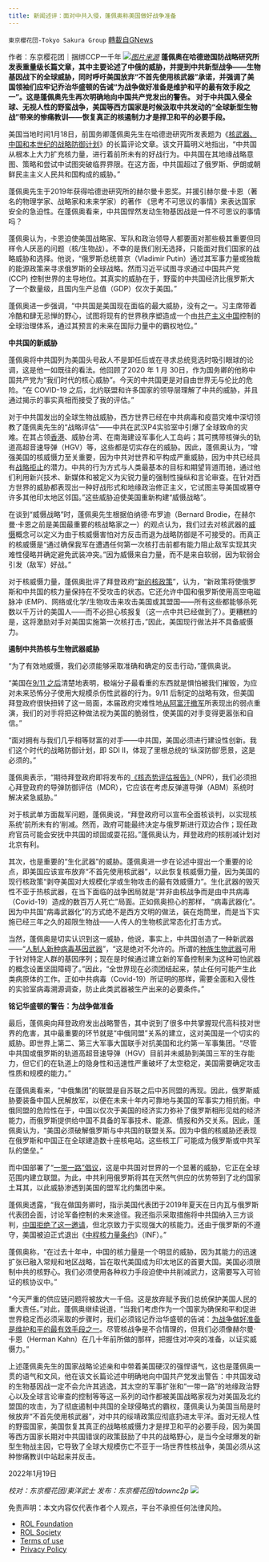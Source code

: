 ```yaml
---
title: 新闻述评：面对中共入侵，蓬佩奥称美国做好战争准备
---
```

`東京櫻花団-Tokyo Sakura Group` [轉載自GNews](https://gnews.org/zh-hans/1881966/)

作者：东京樱花团｜捆绑CCP一千年
![](https://assets.gnews.org/wp-content/uploads/2022/01/pasted-image-0-24.png)[*图片来源*](https://nationalinterest.org/sites/default/files/styles/desktop__1260_/public/main_images/7414115528_a6e0d29fe5_k%20%281%29_0.jpg?itok=mWCrYiq8)
**蓬佩奥在哈德逊国防战略研究所发表重量级长篇文章，其中主要论述了中俄的威胁，并提到中共新型战争——生物基因战下的全球威胁，同时呼吁美国放弃“不首先使用核武器”承诺，并强调了美国领袖们应牢记乔治华盛顿的告诫“为战争做好准备是维护和平的最有效手段之一”。这是蓬佩奥先生再次明确地向中国共产党发出的警告。 对于中共国入侵全球、无视人性的野蛮战争，美国等西方国家是时候汲取中共发动的“全球新型生物战”带来的惨痛教训——恢复真正的核遏制力才是捍卫和平的必要手段。**

美国当地时间1月18日，前国务卿蓬佩奥先生在哈德逊研究所发表题为《[核武器、中国和本世纪的战略防御计划](https://nationalinterest.org/feature/nuclear-weapons-china-and-strategic-defense-initiative-century-199549)》的长篇评论文章。该文开篇明义地指出，“中共国从根本上大力扩充核力量，进行着前所未有的好战行为。中共国在其地缘战略意图、策略和尝试中试图突破临界界限。在这方面，中共国超过了俄罗斯、伊朗或朝鲜民主主义人民共和国构成的威胁。”

蓬佩奥先生于2019年获得哈德逊研究所的赫尔曼卡恩奖。并援引赫尔曼·卡恩（著名的物理学家、战略家和未来学家）的著作 《思考不可思议的事情》来表达国家安全的急迫性。在蓬佩奥看来，中共国悍然发动生物基因战是一件不可思议的事情吗？

蓬佩奥认为，卡恩迫使美国战略家、军队和政治领导人都要面对那些极其重要但同样令人厌恶的问题（核/生物战）。不幸的是我们别无选择，只能面对我们国家的战略威胁和选择。他说，“俄罗斯总统普京（Vladimir Putin）通过其军事力量或独裁的能源政策来寻求俄罗斯的全球战略。然而习近平试图寻求通过中国共产党 (CCP) 控制世界的主导地位。其真实的威胁在于，野蛮的中共国经济比俄罗斯大了一个数量级，且国内生产总值（GDP）仅次于美国。”

蓬佩奥进一步强调，“中共国是美国现在面临的最大威胁，没有之一。习主席带着冷酷和肆无忌惮的野心，试图将现有的世界秩序塑造成一个由[共产主义中国](https://nationalinterest.org/blog/reboot/chinese-communist-party-has-plans-2022-and-beyond-199052)控制的全球治理体系，通过其预言的未来在国际力量中的霸权地位。”

**中共国的新威胁**

蓬佩奥将中共国列为美国头号敌人不是卸任后或在寻求总统竞选时吸引眼球的论调，这是他一如既往的看法。他回顾了2020 年 1 月 30日，作为国务卿的他称中国共产党为“我们时代的核心威胁”。今天的中共国更是对自由世界无与伦比的危险。“在 COVID-19 之后，北约联盟和许多国家的领导层理解了中共的威胁，并且通过揭示的事实真相而接受了我的评估。”

对于中共国发出的全球生物战威胁，西方世界已经在中共病毒和疫苗灾难中深切领教了蓬佩奥先生的“战略评估”——中共在武汉P4实验室中引爆了全球致命的灾难。在其占领[香港](https://nationalinterest.org/blog/buzz/pro-democracy-activists-convicted-hong-kong-197733)、威胁台湾、在南海建设军事化人工岛屿；其可携带核弹头的轨道高超音速导弹（HGV）等，这些都是切实存在的威胁。因此，蓬佩奥认为，“增强美国的核威慑力至关重要，因为中共对世界和平构成严重威胁，因为中共已经具有[战略拒止](https://baike.baidu.com/item/%E6%8B%92%E6%AD%A2%E6%88%98%E7%95%A5/6291325)的潜力。中共的行为方式与人类最基本的目标和期望背道而驰，通过他们利用新兴技术、新媒体和被定义为尖锐力量的强制性操纵和言论审查。在针对西方世界的威胁都表现出一种好战形式和地缘政治修正主义，它试图主导美国或篡夺许多其他印太地区邻国。”这些威胁迫使美国重新构建“威慑战略”。

在谈到“威慑战略”时，蓬佩奥先生根据伯纳德·布罗迪（Bernard Brodie，在赫尔曼·卡恩之前是美国最重要的核战略家之一）的观点认为，我们过去对核武器的[威慑](https://nationalinterest.org/feature/america-getting-%E2%80%98compellence%E2%80%99-wrong-ukraine-199245)概念可以定义为由于核威慑害怕对方反击而退为战略防御是不可接受的。而真正的核威慑是“通过确保我军在遭遇任何第一次核打击前都有能力阻止敌军实现其灾难性侵略并确定避免武装冲突。”因为威慑来自力量，而不是来自软弱，因为软弱会引发（敌军）好战。”

对于核威慑力量，蓬佩奥批评了拜登政府“[新的核政策](https://nationalinterest.org/feature/biden-should-not-embrace-new-nuclear-policies-198588)”，认为，“新政策将使俄罗斯和中共国的核力量保持在不受攻击的状态。它还允许中国和俄罗斯使用高空电磁脉冲 (EMP)、网络或化学/生物攻击来攻击美国或其盟国——所有这些都能够杀死数以千万计的美国人——而不必担心核报复（这一点中共已经做到了）。更糟糕的是，这将激励对手对美国实施第一次核打击，”因此，美国现行做法并不具备威慑力。

**遏制中共热核与生物武器威胁**

“为了有效地威慑，我们必须能够采取准确和确定的反击行动，”蓬佩奥说。

“美国在[9/11 之后](https://nationalinterest.org/feature/twenty-years-after-how-terrorism-and-world-have-changed-911-193444)清楚地表明，极端分子最看重的东西就是惧怕被我们摧毁，为应对未来恐怖分子使用大规模杀伤性武器的行为。9/11 后制定的战略有效，但美国拜登政府很快扭转了这一局面，本届政府灾难性地[从阿富汗撤军](https://nationalinterest.org/feature/letting-go-afghanistan-presidents-biden-and-trump-were-right-198737)所表现出的弱点重演，我们的对手将把这种做法视为美国的脆弱性，使美国的对手变得更嚣张和自信。”

“面对拥有与我们几乎相等财富的对手——中共国，美国必须进行建设性创新。我们这个时代的战略防御计划，即 SDI II，体现了里根总统的‘纵深防御’愿景，这是必须的。”

蓬佩奥表示，“期待拜登政府即将发布的[《核态势评估报告》](https://nationalinterest.org/feature/symposium-joe-biden%E2%80%99s-nuclear-posture-review-195059)（NPR），我们必须担心拜登政府的导弹防御评估（MDR），它应该在考虑反弹道导弹（ABM）系统时解决紧急威胁。”

对于核武单方面裁军问题，蓬佩奥说，“拜登政府可以宣布全面核谈判，以实现核系统‘前所未有的’削减。然而，政府可能最终决定与俄罗斯进行双边合作；现任政府官员可能会安抚中共国的顽固或耍花招。”蓬佩奥认为，拜登政府的核削减计划对北京有利。

其次，也是重要的“生化武器”的威胁。蓬佩奥进一步在论述中提出一个重要的论点，即美国应该宣布放弃“不首先使用核武器”，以此恢复核威慑力量，因为美国的现行核政策“剥夺美国对大规模化学或生物攻击的最有效威慑力”。生化武器的毁灭性不亚于热核武器，在当下面临的战争困局就是“并非由核战争而是由中共病毒（Covid-19）造成的数百万人死亡”局面。正如佩奥担心的那样， “病毒武器化”。因为中共国“病毒武器化”的方式绝不是西方文明的做法，装在炮筒里，而是当下实施已经三年之久的超限生物战——人传人的生物核武常态化打击方式。

当然，蓬佩奥是切实认识到这一威胁，他说，事实上，中共国创造了一种新武器——“[人制人新种病毒基因武器](https://gnews.org/zh-hans/1442393/)”，“这是绝对不允许的。所谓的[种族生物武器](https://zh.wikipedia.org/wiki/%E7%94%9F%E7%89%A9%E6%AD%A6%E5%99%A8)可用于针对特定人群的基因序列；现在是时候通过建立新的军备控制来为这种可怕武器的概念设置坚固障碍了。”因此，“全世界现在必须团结起来，禁止任何可能产生此类病原体的工作。正如中共病毒（Covid-19）所证明的那样，需要全面和入侵性的实验室病毒溯源调查，防止此类武器被生产出来的必要条件。”

**铭记华盛顿的警告：为战争做准备**

最后，蓬佩奥向拜登政府发出战略警告，其中说到了很多中共掌握现代高科技对世界的危害，其中最重要的环节就是“中俄同盟”关系的建立，这对美国是一个切实的威胁。即世界上第二、第三大军事大国联手对抗美国和北约第一军事集团。“尽管中共国或俄罗斯的轨道高超音速导弹（HGV）目前并未威胁到美国三军的生存能力，但它们的在轨道上的隐身性和迅速性严重破坏了太空稳定，美国需要确定攻击性质和规模的能力。”

在蓬佩奥看来，“中俄集团”的联盟是自苏联之后中苏同盟的再现。因此，俄罗斯威胁要装备中国人民解放军，以便在未来十年内可靠地与美国的军事实力相抗衡。中俄同盟的危险性在于，中国以仅次于美国的经济实力弥补了俄罗斯相形见绌的经济能力，而俄罗斯提供给中国不具备的军事技术、能源、情报和外交关系。因此，蓬佩奥认为，“美国必须破解俄罗斯与中共国的联盟关系。因为中俄的核威胁还表现在俄罗斯和中国正在全球建造数十座核电站。这些核工厂可能成为俄罗斯或中共军队的堡垒。”

而中国部署了“[一带一路”倡议](https://nationalinterest.org/feature/transatlantic-strategy-check-china%E2%80%99s-belt-and-road-initiative-198453)，这是中共国对世界的一个显著的威胁，它正在全球范围内建立联盟。为此，中共利用俄罗斯将其在天然气供应的优势带到了北约国家土耳其，以此威胁渗透到美国的盟军北约集团中来。

蓬佩奥透露，“我在做国务卿时，指示美国代表团于2019年夏天在日内瓦与俄罗斯代表团会面，讨论军备控制的未来途径。我还指示采取措施将中共国纳入三方谈判，[中国拒绝了这一邀请](https://www.dw.com/zh/%E4%B8%AD%E5%9B%BD%E6%8B%92%E7%BB%9D%E5%8F%82%E5%8A%A0%E7%BE%8E%E4%BF%84%E6%A0%B8%E8%A3%81%E5%86%9B%E8%B0%88%E5%88%A4/a-53760162)，但北京致力于实现强大的核能力。还由于俄罗斯的不遵守，美国被迫正式退出《[中程核力量条约](https://news.un.org/zh/story/2019/08/1039641)》（INF）。”

蓬佩奥称，“在过去十年中，中国的核力量是一个明显的威胁，因为其能力的迅速扩张已融入常规和地区战略，旨在取代美国成为印太地区的首要大国。美国必须限制中共的核野心。我们必须使用各种权力手段迫使中共削减武力，这需要写入可验证的核协议中。”

“今天严重的供应链问题将被放大一千倍。这是放弃赋予我们总统保护美国人民的重大责任。”对此，蓬佩奥继续说道，“当我们考虑作为一个国家为确保和平和促进世界稳定而必须采取的步骤时，我们必须铭记乔治华盛顿的告诫：[为战争做好准备是维护和平的最有效手段之一](https://nationalinterest.org/feature/nuclear-weapons-china-and-strategic-defense-initiative-century-199549)。尽管核战争是不合情理的，但我们必须像赫尔曼·卡恩（Herman Kahn）在几十年前所做的那样，把握住对冲突的准备，以证实威慑力。”

上述蓬佩奥先生的国家战略论述亲和中带着美国硬汉的强悍语气，这也是蓬佩奥一贯的语气和文风，他在该文长篇论述中明确地向中国共产党发出警告：中共国发动的生物基因战一定不会允许其逃逸，其太空的军事扩张和“一带一路”的地缘政治野心以及全球言论审查的控制等等这一系列的动作都被美国战略家视为对美国及北约盟国的攻击，为了彻底遏制中共国的全球侵略式的霸权，蓬佩奥认为美国当局是时候放弃“不首先使用核武器”，对中共的绥靖政策应彻底扔进太平洋。面对无视人性的野蛮国家，美国恢复其真正的战略核威慑力才是捍卫和平的必要手段，因为美国等西方国家长期对中共国错误的政策鼓励了中共的战略野心，是当今全球爆发的新型生物战主因，它导致了全球大规模伤亡不亚于一场世界性核战争，美国必须从这种惨痛教训中站起来并反击。

2022年1月19日

*校对：东京樱花团/東洋武士*
*发布：东京樱花团/tdownc2p*
![](https://assets.gnews.org/wp-content/uploads/2021/12/yht.jpg)
 

免责声明：本文内容仅代表作者个人观点，平台不承担任何法律风险。

- [ROL Foundation](https://rolfoundation.org/)
- [ROL Society](https://rolsociety.org/)
- [Terms of use](https://gnews.org/terms-of-use-3/)
- [Privacy Policy](https://gnews.org/privacy-policy/)
